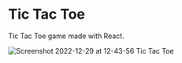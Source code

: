 # Tic Tac Toe
Tic Tac Toe game made with React.

![Screenshot 2022-12-29 at 12-43-56 Tic Tac Toe](https://user-images.githubusercontent.com/73684484/209918344-1a7f9243-fd9d-4f64-8fed-e60603ae7665.png)
